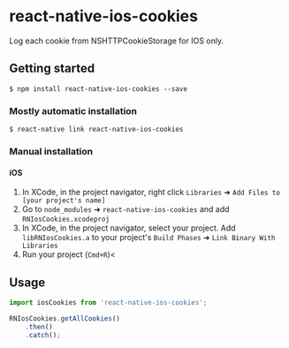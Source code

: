 
# react-native-ios-cookies

Log each cookie from NSHTTPCookieStorage for IOS only.

## Getting started

`$ npm install react-native-ios-cookies --save`

### Mostly automatic installation

`$ react-native link react-native-ios-cookies`

### Manual installation


#### iOS

1. In XCode, in the project navigator, right click `Libraries` ➜ `Add Files to [your project's name]`
2. Go to `node_modules` ➜ `react-native-ios-cookies` and add `RNIosCookies.xcodeproj`
3. In XCode, in the project navigator, select your project. Add `libRNIosCookies.a` to your project's `Build Phases` ➜ `Link Binary With Libraries`
4. Run your project (`Cmd+R`)<

## Usage
```javascript
import iosCookies from 'react-native-ios-cookies';

RNIosCookies.getAllCookies()
	.then()
	.catch();
```
  